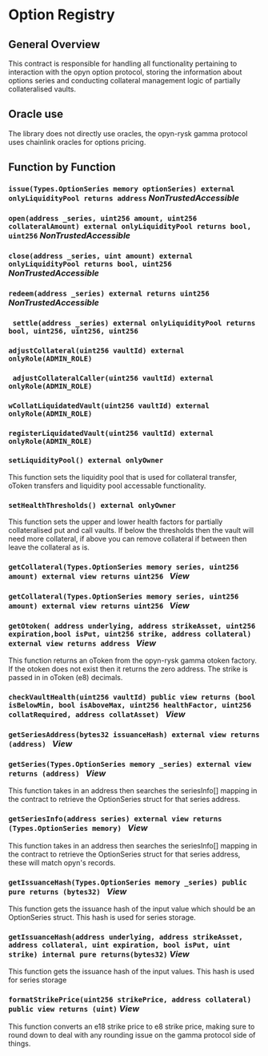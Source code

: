 # Option Registry

## General Overview

This contract is responsible for handling all functionality pertaining to interaction with the opyn option protocol, storing the information about options series and conducting collateral management logic of partially collateralised vaults.

## Oracle use

The library does not directly use oracles, the opyn-rysk gamma protocol uses chainlink oracles for options pricing.

## Function by Function

### ``` issue(Types.OptionSeries memory optionSeries) external onlyLiquidityPool returns address ``` ***NonTrustedAccessible***


### ``` open(address _series, uint256 amount, uint256 collateralAmount) external onlyLiquidityPool returns bool, uint256 ``` ***NonTrustedAccessible***



### ```close(address _series, uint amount) external onlyLiquidityPool returns bool, uint256``` ***NonTrustedAccessible***

### ```redeem(address _series) external returns uint256 ``` ***NonTrustedAccessible***

### ``` settle(address _series) external onlyLiquidityPool returns bool, uint256, uint256, uint256```



### ``` adjustCollateral(uint256 vaultId) external onlyRole(ADMIN_ROLE) ```



### ``` adjustCollateralCaller(uint256 vaultId) external onlyRole(ADMIN_ROLE)```



### ```wCollatLiquidatedVault(uint256 vaultId) external onlyRole(ADMIN_ROLE)```



### ```registerLiquidatedVault(uint256 vaultId) external onlyRole(ADMIN_ROLE) ``` 


### ```setLiquidityPool() external onlyOwner ```

This function sets the liquidity pool that is used for collateral transfer, oToken transfers and liquidity pool accessable functionality.

### ```setHealthThresholds() external onlyOwner ```

This function sets the upper and lower health factors for partially collateralised put and call vaults. If below the thresholds then the vault will need more collateral, if above you can remove collateral if between then leave the collateral as is.


### ```getCollateral(Types.OptionSeries memory series, uint256 amount) external view returns uint256 ``` ***View***



### ```getCollateral(Types.OptionSeries memory series, uint256 amount) external view returns uint256 ``` ***View***


### ```getOtoken( address underlying, address strikeAsset, uint256 expiration,bool isPut, uint256 strike, address collateral) external view returns address ``` ***View***

This function returns an oToken from the opyn-rysk gamma otoken factory. If the otoken does not exist then it returns the zero address. The strike is passed in in oToken (e8) decimals.

### ```checkVaultHealth(uint256 vaultId) public view returns (bool isBelowMin, bool isAboveMax, uint256 healthFactor, uint256 collatRequired, address collatAsset) ``` ***View***


### ```getSeriesAddress(bytes32 issuanceHash) external view returns (address) ``` ***View***


### ```getSeries(Types.OptionSeries memory _series) external view returns (address) ``` ***View***

This function takes in an address then searches the seriesInfo[] mapping in the contract to retrieve the OptionSeries struct for that series address.

### ```getSeriesInfo(address series) external view returns (Types.OptionSeries memory) ``` ***View***

This function takes in an address then searches the seriesInfo[] mapping in the contract to retrieve the OptionSeries struct for that series address, these will match opyn's records.

### ```getIssuanceHash(Types.OptionSeries memory _series) public pure returns (bytes32) ``` ***View***

This function gets the issuance hash of the input value which should be an OptionSeries struct. This hash is used for series storage.

### ``` getIssuanceHash(address underlying, address strikeAsset, address collateral, uint expiration, bool isPut, uint strike) internal pure returns(bytes32) ``` ***View***

This function gets the issuance hash of the input values. This hash is used for series storage

### ``` formatStrikePrice(uint256 strikePrice, address collateral) public view returns (uint) ``` ***View***

This function converts an e18 strike price to e8 strike price, making sure to round down to deal with any rounding issue on the gamma protocol side of things.